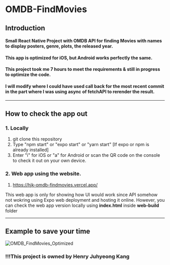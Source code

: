 # OMDB-FindMovies


## Introduction  
#### Small React Native Project with OMDB API for finding Movies with names to display posters, genre, plots, the released year.  
#### This app is optimized for iOS, but Android works perfectly the same.
#### This project took me 7 hours to meet the requirements & still in progress to optimize the code.
#### I will modify where I could have used call back for the most recent commit in the part where I was using async of fetchAPI to rerender the result.
----  
## How to check the app out

### 1. Locally  
1. git clone this repository
2. Type "npm start" or "expo start" or "yarn start" [If expo or npm is already installed]
3. Enter "i" for iOS or "a" for Android or scan the QR code on the console to check it out on your own device.

### 2. Web app using the website.
1. https://hjk-omdb-findmovies.vercel.app/

This web app is only for showing how UI would work since API somehow not wokring using Expo web deployment and hosting it online.
However, you can check the web app version locally using **index.html** inside **web-build** folder

-----
## Example to save your time

![OMDB_FindMovies_Optimized](https://user-images.githubusercontent.com/94532638/163630076-208ed8fd-46a7-4f07-b7bc-b2030053263b.gif)



### !!!This project is owned by Henry Juhyeong Kang
